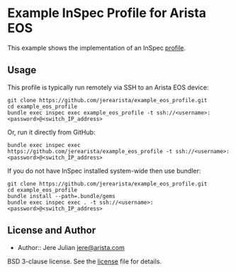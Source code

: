 # Example InSpec Profile for Arista EOS

This example shows the implementation of an InSpec
[profile](https://github.com/chef/inspec/blob/master/docs/profiles.md).

## Usage

This profile is typically run remotely via SSH to an Arista EOS device:
```
git clone https://github.com/jerearista/example_eos_profile.git
cd example_eos_profile
bundle exec inspec exec example_eos_profile -t ssh://<username>:<password>@<switch_IP_address>
```

Or, run it directly from GitHub:
```
bundle exec inspec exec https://github.com/jerearista/example_eos_profile -t ssh://<username>:<password>@<switch_IP_address>
```

If you do not have InSpec installed system-wide then use bundler:
```
git clone https://github.com/jerearista/example_eos_profile.git
cd example_eos_profile
bundle install --path=.bundle/gems
bundle exec inspec exec . -t ssh://<username>:<password>@<switch_IP_address>
```

## License and Author

* Author:: Jere Julian <jere@arista.com>

BSD 3-clause license. See the [license](LICENSE) file for details.
